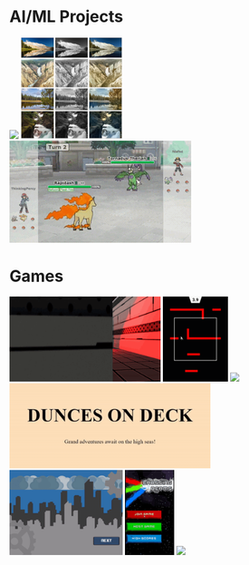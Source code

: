 # AI/ML Projects
<a href="https://github.com/rameshvarun/NeuralKart"><img src="https://raw.githubusercontent.com/rameshvarun/rameshvarun/master/small-neuralkart.gif" height="180"></img></a>
<a href="https://github.com/harrison8989/recolorizer"><img src="https://raw.githubusercontent.com/rameshvarun/rameshvarun/master/small-recolorizer.png" height="180"></img></a>
<a href="https://github.com/rameshvarun/showdownbot"><img src="https://raw.githubusercontent.com/rameshvarun/rameshvarun/master/small-showdownbot.gif" height="180"></img></a>

# Games
<a href="https://github.com/rameshvarun/BlueScreen"><img src="https://raw.githubusercontent.com/rameshvarun/rameshvarun/master/small-bluescreen.gif" height="150"></img></a>
<a href="https://github.com/rameshvarun/fault"><img src="https://raw.githubusercontent.com/rameshvarun/rameshvarun/master/small-fault.gif" height="150"></img></a>
<a href="https://github.com/rameshvarun/Ulfhednar"><img src="https://raw.githubusercontent.com/rameshvarun/rameshvarun/master/small-ulfhednar.gif" height="150"></img></a>
<a href="https://github.com/rameshvarun/dunces-on-deck"><img src="https://raw.githubusercontent.com/rameshvarun/rameshvarun/master/small-dunces-on-deck.gif" height="150"></img></a>
<a href="https://github.com/KremerTom/Runner-Game"><img src="https://raw.githubusercontent.com/rameshvarun/rameshvarun/master/small-runaway-robot.gif" height="150"></img></a>
<a href="https://github.com/rameshvarun/CardinalGameJam"><img src="https://raw.githubusercontent.com/rameshvarun/rameshvarun/master/small-crossing-beams.gif" height="150"></img></a>
<a href="https://github.com/rameshvarun/Invoke"><img src="https://raw.githubusercontent.com/rameshvarun/rameshvarun/master/small-godcomplex.gif" height="150"></img></a>

